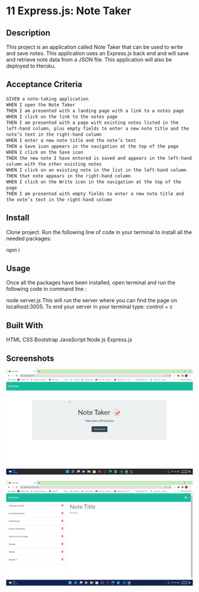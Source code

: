 # 11 Express.js: Note Taker

## Description

This project is an application called Note Taker that can be used to write and save notes. This application uses an Express.js back end and will save and retrieve note data from a JSON file. This application will also be deployed to Heroku.



## Acceptance Criteria

```
GIVEN a note-taking application
WHEN I open the Note Taker
THEN I am presented with a landing page with a link to a notes page
WHEN I click on the link to the notes page
THEN I am presented with a page with existing notes listed in the left-hand column, plus empty fields to enter a new note title and the note’s text in the right-hand column
WHEN I enter a new note title and the note’s text
THEN a Save icon appears in the navigation at the top of the page
WHEN I click on the Save icon
THEN the new note I have entered is saved and appears in the left-hand column with the other existing notes
WHEN I click on an existing note in the list in the left-hand column
THEN that note appears in the right-hand column
WHEN I click on the Write icon in the navigation at the top of the page
THEN I am presented with empty fields to enter a new note title and the note’s text in the right-hand column
```

## Install

Clone project. Run the following line of code in your terminal to install all the needed packages:

npm i

## Usage

Once all the packages have been installed, open terminal and run the following code in command line :

node server.js
This will run the server where you can find the page on localhost:3005. To end your server in your terminal type: control + c

## Built With
HTML
CSS
Bootstrap
JavaScript
Node.js
Express.js

## Screenshots

![alt text](./public/assets/images/start%20page.png)

![alt text](./public/assets/images/notes%20page.png)